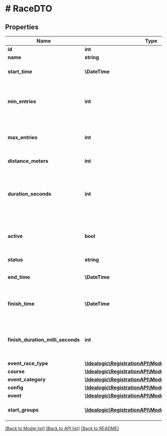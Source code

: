 # # RaceDTO

## Properties

Name | Type | Description | Notes
------------ | ------------- | ------------- | -------------
**id** | **int** |  | [optional]
**name** | **string** |  | [optional]
**start_time** | **\DateTime** | Scheduled or actual start of the race. | [optional]
**min_entries** | **int** | Configuration: Minimum number of entries required to host this race. | [optional]
**max_entries** | **int** | Configuration: Maximum number of entries for this race. | [optional]
**distance_meters** | **int** | Distance of this race. | [optional]
**duration_seconds** | **int** | Duration of this race. This is an estimation prior to the race and the actual after the race. | [optional]
**active** | **bool** | Indicate if this race is going to happen or has happened. |
**status** | **string** | Race lifecycle status. |
**end_time** | **\DateTime** | Time when timing for the group ended. | [optional]
**finish_time** | **\DateTime** | Time when the first participant in this group finished. | [optional]
**finish_duration_milli_seconds** | **int** | The race duration in milli seconds of the fastest Participant in this group. | [optional]
**event_race_type** | [**\Idealogic\RegistrationAPI\Model\EventRaceTypeDTO**](EventRaceTypeDTO.md) |  | [optional]
**course** | [**\Idealogic\RegistrationAPI\Model\CourseDTO**](CourseDTO.md) |  | [optional]
**event_category** | [**\Idealogic\RegistrationAPI\Model\EventCategoryDTO**](EventCategoryDTO.md) |  | [optional]
**config** | [**\Idealogic\RegistrationAPI\Model\RaceTypeConfigDTO**](RaceTypeConfigDTO.md) |  | [optional]
**event** | [**\Idealogic\RegistrationAPI\Model\EventDTO**](EventDTO.md) |  | [optional]
**start_groups** | [**\Idealogic\RegistrationAPI\Model\StartGroupDTO[]**](StartGroupDTO.md) | StartGroups linked to this race. | [optional]

[[Back to Model list]](../../README.md#models) [[Back to API list]](../../README.md#endpoints) [[Back to README]](../../README.md)

